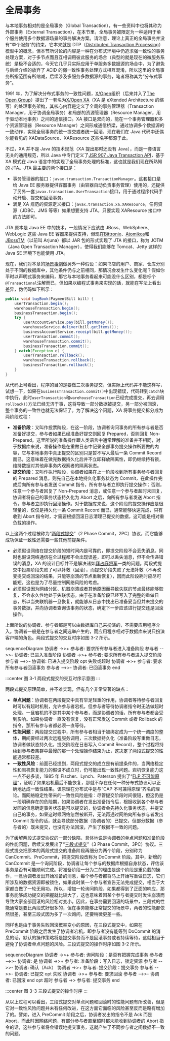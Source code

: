 # 全局事务

与本地事务相对的是全局事务（Global Transaction），有一些资料中也将其称为外部事务（External Transaction），在本节里，全局事务被限定为一种适用于单个服务使用多个数据源场景的事务解决方案。请注意，理论上真正的全局事务并没有“单个服务”的约束，它本来就是 DTP（[Distributed Transaction Processing](https://en.wikipedia.org/wiki/Distributed_transaction)）模型中的概念，但本节所讨论的内容是一种在分布式环境中仍追求强一致性的事务处理方案，对于多节点而且互相调用彼此服务的场合（典型的就是现在的微服务系统）是极不合适的，今天它几乎只实际应用于单服务多数据源的场合中，为了避免与后续介绍的放弃了 ACID 的弱一致性事务处理方式相互混淆，所以这里的全局事务所指范围有所缩减，后续涉及多服务多数据源的事务，笔者将称其为“分布式事务”。

1991 年，为了解决分布式事务的一致性问题，[X/Open](https://en.wikipedia.org/wiki/X/Open)组织（后来并入了[The Open Group](https://en.wikipedia.org/wiki/The_Open_Group)）提出了一套名为[X/Open XA](https://en.wikipedia.org/wiki/X/Open_XA)（XA 是 eXtended Architecture 的缩写）的处理事务架构，其核心内容是定义了全局的事务管理器（Transaction Manager，用于协调全局事务）和局部的资源管理器（Resource Manager，用于驱动本地事务）之间的通信接口。XA 接口是双向的，能在一个事务管理器和多个资源管理器（Resource Manager）之间形成通信桥梁，通过协调多个数据源的一致动作，实现全局事务的统一提交或者统一回滚，现在我们在 Java 代码中还偶尔能看见的 XADataSource、XAResource 这些名字都源于此。

不过，XA 并不是 Java 的技术规范（XA 提出那时还没有 Java），而是一套语言无关的通用规范，所以 Java 中专门定义了[JSR 907 Java Transaction API](https://www.jcp.org/en/jsr/detail?id=907)，基于 XA 模式在 Java 语言中的实现了全局事务处理的标准，这也就是我们现在所熟知的 JTA。JTA 最主要的两个接口是：

- 事务管理器的接口：`javax.transaction.TransactionManager`。这套接口是给 Java EE 服务器提供容器事务（由容器自动负责事务管理）使用的，还提供了另外一套`javax.transaction.UserTransaction`接口，用于通过程序代码手动开启、提交和回滚事务。
- 满足 XA 规范的资源定义接口：`javax.transaction.xa.XAResource`，任何资源（JDBC、JMS 等等）如果想要支持 JTA，只要实现 XAResource 接口中的方法即可。

JTA 原本是 Java EE 中的技术，一般情况下应该由 JBoss、WebSphere、WebLogic 这些 Java EE 容器来提供支持，但现在[Bittronix](https://web.archive.org/web/20100414140721/http://docs.codehaus.org/display/BTM/Home)、[Atomikos](http://www.atomikos.com/Main/TransactionsEssentials)和[JBossTM](http://www.jboss.org/jbosstm)（以前叫 Arjuna）都以 JAR 包的形式实现了 JTA 的接口，称为 JOTM（Java Open Transaction Manager），使得我们能够在 Tomcat、Jetty 这样的 Java SE 环境下也能使用 JTA。

现在，我们对本章的[场景事例](/architect-perspective/general-architecture/transaction/)做另外一种假设：如果书店的用户、商家、仓库分别处于不同的数据库中，其他条件仍与之前相同，那情况会发生什么变化呢？假如你平时以声明式事务来编码，那它与本地事务看起来可能没什么区别，都是标个`@Transactional`注解而已，但如果以编程式事务来实现的话，就能在写法上看出差异，伪代码如下所示：

```java
public void buyBook(PaymentBill bill) {
    userTransaction.begin();
    warehouseTransaction.begin();
    businessTransaction.begin();
	try {
        userAccountService.pay(bill.getMoney());
        warehouseService.deliver(bill.getItems());
        businessAccountService.receipt(bill.getMoney());
        userTransaction.commit();
        warehouseTransaction.commit();
        businessTransaction.commit();
	} catch(Exception e) {
        userTransaction.rollback();
        warehouseTransaction.rollback();
        businessTransaction.rollback();
	}
}
```

从代码上可看出，程序的目的是要做三次事务提交，但实际上代码并不能这样写，试想一下，如果在`businessTransaction.commit()`中出现错误，代码转到`catch`块中执行，此时`userTransaction`和`warehouseTransaction`已经完成提交，再去调用`rollback()`方法已经无济于事，这将导致一部分数据被提交，另一部分被回滚，整个事务的一致性也就无法保证了。为了解决这个问题，XA 将事务提交拆分成为两阶段过程：

- **准备阶段**：又叫作投票阶段，在这一阶段，协调者询问事务的所有参与者是否准备好提交，参与者如果已经准备好提交则回复 Prepared，否则回复 Non-Prepared。这里所说的准备操作跟人类语言中通常理解的准备并不相同，对于数据库来说，准备操作是在重做日志中记录全部事务提交操作所要做的内容，它与本地事务中真正提交的区别只是暂不写入最后一条 Commit Record 而已，这意味着在做完数据持久化后并不立即释放隔离性，即仍继续持有锁，维持数据对其他非事务内观察者的隔离状态。
- **提交阶段**：又叫作执行阶段，协调者如果在上一阶段收到所有事务参与者回复的 Prepared 消息，则先自己在本地持久化事务状态为 Commit，在此操作完成后向所有参与者发送 Commit 指令，所有参与者立即执行提交操作；否则，任意一个参与者回复了 Non-Prepared 消息，或任意一个参与者超时未回复，协调者将自己的事务状态持久化为 Abort 之后，向所有参与者发送 Abort 指令，参与者立即执行回滚操作。对于数据库来说，这个阶段的提交操作应是很轻量的，仅仅是持久化一条 Commit Record 而已，通常能够快速完成，只有收到 Abort 指令时，才需要根据回滚日志清理已提交的数据，这可能是相对重负载的操作。

以上这两个过程被称为“[两段式提交](https://zh.wikipedia.org/wiki/%E4%BA%8C%E9%98%B6%E6%AE%B5%E6%8F%90%E4%BA%A4)”（2 Phase Commit，2PC）协议，而它能够成功保证一致性还需要一些其他前提条件。

- 必须假设网络在提交阶段的短时间内是可靠的，即提交阶段不会丢失消息。同时也假设网络通信在全过程都不会出现误差，即可以丢失消息，但不会传递错误的消息，XA 的设计目标并不是解决诸如[拜占庭将军](https://en.wikipedia.org/wiki/Byzantine_fault)一类的问题。两段式提交中投票阶段失败了可以补救（回滚），而提交阶段失败了无法补救（不再改变提交或回滚的结果，只能等崩溃的节点重新恢复），因而此阶段耗时应尽可能短，这也是为了尽量控制网络风险的考虑。
- 必须假设因为网络分区、机器崩溃或者其他原因而导致失联的节点最终能够恢复，不会永久性地处于失联状态。由于在准备阶段已经写入了完整的重做日志，所以当失联机器一旦恢复，就能够从日志中找出已准备妥当但并未提交的事务数据，并向协调者查询该事务的状态，确定下一步应该进行提交还是回滚操作。

上面所说的协调者、参与者都是可以由数据库自己来扮演的，不需要应用程序介入。协调者一般是在参与者之间选举产生的，而应用程序相对于数据库来说只扮演客户端的角色。两段式提交的交互时序如图 3-2 所示。

<mermaid style="margin-bottom: 0px">
sequenceDiagram
	协调者 ->>+ 参与者: 要求所有参与者进入准备阶段
	参与者 -->>- 协调者: 已进入准备阶段
	协调者 ->>+ 参与者: 要求所有参与者进入提交阶段
	参与者 -->>- 协调者: 已进入提交阶段
    opt 失败或超时
        协调者 ->>+ 参与者: 要求所有参与者回滚事务
        参与者 -->>- 协调者: 已回滚事务
    end
</mermaid>

:::center
图 3-1 两段式提交的交互时序示意图
:::

两段式提交原理简单，并不难实现，但有几个非常显著的缺点：

- **单点问题**：协调者在两段提交中具有举足轻重的作用，协调者等待参与者回复时可以有超时机制，允许参与者宕机，但参与者等待协调者指令时无法做超时处理。一旦宕机的不是其中某个参与者，而是协调者的话，所有参与者都会受到影响。如果协调者一直没有恢复，没有正常发送 Commit 或者 Rollback 的指令，那所有参与者都必须一直等待。
- **性能问题**：两段提交过程中，所有参与者相当于被绑定成为一个统一调度的整体，期间要经过两次远程服务调用，三次数据持久化（准备阶段写重做日志，协调者做状态持久化，提交阶段在日志写入 Commit Record），整个过程将持续到参与者集群中最慢的那一个处理操作结束为止，这决定了两段式提交的性能通常都较差。
- **一致性风险**：前面已经提到，两段式提交的成立是有前提条件的，当网络稳定性和宕机恢复能力的假设不成立时，仍可能出现一致性问题。宕机恢复能力这一点不必多谈，1985 年 Fischer、Lynch、Paterson 提出了“[FLP 不可能原理](<https://en.wikipedia.org/wiki/Consensus_(computer_science)#Solvability_results_for_some_agreement_problems>)”，证明了如果宕机最后不能恢复，那就不存在任何一种分布式协议可以正确地达成一致性结果。该原理在分布式中是与“CAP 不可兼得原理“齐名的理论。而网络稳定性带来的一致性风险是指：尽管提交阶段时间很短，但这仍是一段明确存在的危险期，如果协调者在发出准备指令后，根据收到各个参与者发回的信息确定事务状态是可以提交的，协调者会先持久化事务状态，并提交自己的事务，如果这时候网络忽然被断开，无法再通过网络向所有参与者发出 Commit 指令的话，就会导致部分数据（协调者的）已提交，但部分数据（参与者的）既未提交，也没有办法回滚，产生了数据不一致的问题。

为了缓解两段式提交协议的一部分缺陷，具体地说是协调者的单点问题和准备阶段的性能问题，后续又发展出了“[三段式提交](https://zh.wikipedia.org/wiki/%E4%B8%89%E9%98%B6%E6%AE%B5%E6%8F%90%E4%BA%A4)”（3 Phase Commit，3PC）协议。三段式提交把原本的两段式提交的准备阶段再细分为两个阶段，分别称为 CanCommit、PreCommit，把提交阶段改称为 DoCommit 阶段。其中，新增的 CanCommit 是一个询问阶段，协调者让每个参与的数据库根据自身状态，评估该事务是否有可能顺利完成。将准备阶段一分为二的理由是这个阶段是重负载的操作，一旦协调者发出开始准备的消息，每个参与者都将马上开始写重做日志，它们所涉及的数据资源即被锁住，如果此时某一个参与者宣告无法完成提交，相当于大家都白做了一轮无用功。所以，增加一轮询问阶段，如果都得到了正面的响应，那事务能够成功提交的把握就比较大了，这也意味着因某个参与者提交时发生崩溃而导致大家全部回滚的风险相对变小。因此，在事务需要回滚的场景中，三段式的性能通常是要比两段式好很多的，但在事务能够正常提交的场景中，两者的性能都依然很差，甚至三段式因为多了一次询问，还要稍微更差一些。

同样也是由于事务失败回滚概率变小的原因，在三段式提交中，如果在 PreCommit 阶段之后发生了协调者宕机，即参与者没有能等到 DoCommit 的消息的话，默认的操作策略将是提交事务而不是回滚事务或者持续等待，这就相当于避免了协调者单点问题的风险。三段式提交的操作时序如图 3-2 所示。

<mermaid  style="margin-bottom: 0px">
sequenceDiagram
	协调者 ->>+ 参与者: 询问阶段：是否有把握完成事务
	参与者 -->>- 协调者: 是
	协调者 ->>+ 参与者: 准备阶段：写入日志，锁定资源
	参与者 -->>- 协调者: 确认（Ack）
	协调者 ->>+ 参与者: 提交阶段：提交事务
	参与者 -->>- 协调者: 已提交
	opt 失败
        协调者 ->>+ 参与者: 要求回滚
        参与者 -->>- 协调者: 已回滚
    end
    opt 超时
        参与者 ->> 参与者: 提交事务
    end
</mermaid>

:::center
图 3-3 三段式提交的操作时序
:::

从以上过程可以看出，三段式提交对单点问题和回滚时的性能问题有所改善，但是它对一致性风险问题并未有任何改进，在这方面它面临的风险甚至反而是略有增加了的。譬如，进入 PreCommit 阶段之后，协调者发出的指令不是 Ack 而是 Abort，而此时因网络问题，有部分参与者直至超时都未能收到协调者的 Abort 指令的话，这些参与者将会错误地提交事务，这就产生了不同参与者之间数据不一致的问题。
